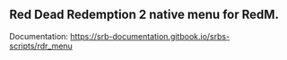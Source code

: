 ## Red Dead Redemption 2 native menu for RedM.

Documentation: https://srb-documentation.gitbook.io/srbs-scripts/rdr_menu
